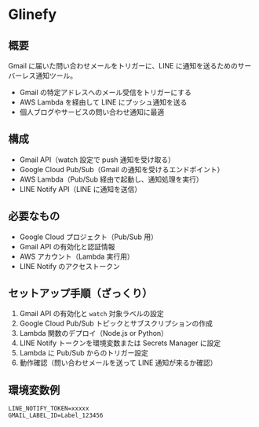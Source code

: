 # Glinefy
## 概要
Gmail に届いた問い合わせメールをトリガーに、LINE に通知を送るためのサーバーレス通知ツール。
- Gmail の特定アドレスへのメール受信をトリガーにする
- AWS Lambda を経由して LINE にプッシュ通知を送る
- 個人ブログやサービスの問い合わせ通知に最適

## 構成
- Gmail API（watch 設定で push 通知を受け取る）
- Google Cloud Pub/Sub（Gmail の通知を受けるエンドポイント）
- AWS Lambda（Pub/Sub 経由で起動し、通知処理を実行）
- LINE Notify API（LINE に通知を送信）

## 必要なもの
- Google Cloud プロジェクト（Pub/Sub 用）
- Gmail API の有効化と認証情報
- AWS アカウント（Lambda 実行用）
- LINE Notify のアクセストークン

## セットアップ手順（ざっくり）
1. Gmail API の有効化と `watch` 対象ラベルの設定
2. Google Cloud Pub/Sub トピックとサブスクリプションの作成
3. Lambda 関数のデプロイ（Node.js or Python）
4. LINE Notify トークンを環境変数または Secrets Manager に設定
5. Lambda に Pub/Sub からのトリガー設定
6. 動作確認（問い合わせメールを送って LINE 通知が来るか確認）

## 環境変数例
```env
LINE_NOTIFY_TOKEN=xxxxx
GMAIL_LABEL_ID=Label_123456

